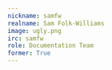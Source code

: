 ```yaml
---
nickname: samfw
realname: Sam Folk-Williams
image: ugly.png
irc: samfw
role: Documentation Team
former: True
---
```


